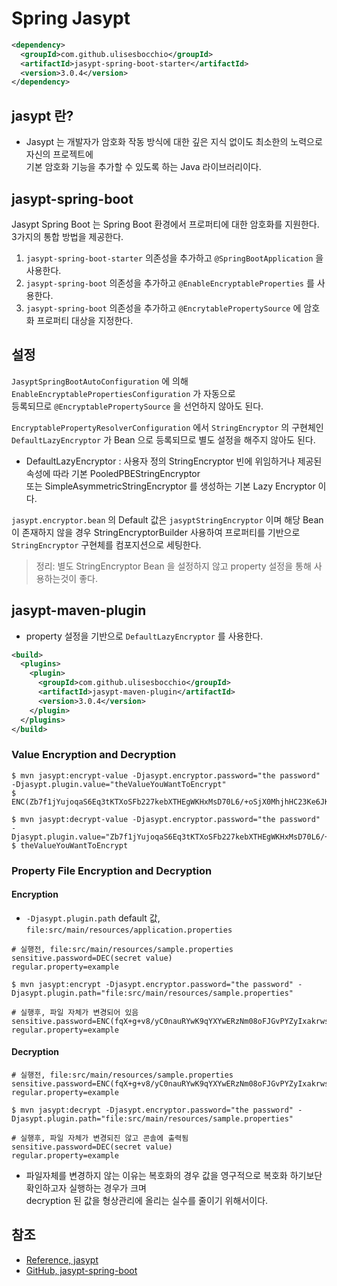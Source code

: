 # Spring Jasypt

```xml
<dependency>
  <groupId>com.github.ulisesbocchio</groupId>
  <artifactId>jasypt-spring-boot-starter</artifactId>
  <version>3.0.4</version>
</dependency>
```

## jasypt 란?

- Jasypt 는 개발자가 암호화 작동 방식에 대한 깊은 지식 없이도 최소한의 노력으로 자신의 프로젝트에   
  기본 암호화 기능을 추가할 수 있도록 하는 Java 라이브러리이다.

## jasypt-spring-boot

Jasypt Spring Boot 는 Spring Boot 환경에서 프로퍼티에 대한 암호화를 지원한다.
3가지의 통합 방법을 제공한다.

1. `jasypt-spring-boot-starter` 의존성을 추가하고 `@SpringBootApplication` 을 사용한다.
2. `jasypt-spring-boot` 의존성을 추가하고 `@EnableEncryptableProperties` 를 사용한다.
3. `jasypt-spring-boot` 의존성을 추가하고 `@EncrytablePropertySource` 에 암호화 프로퍼티 대상을 지정한다.

## 설정

`JasyptSpringBootAutoConfiguration` 에 의해 `EnableEncryptablePropertiesConfiguration` 가 자동으로  
등록되므로 `@EncryptablePropertySource` 을 선언하지 않아도 된다.

`EncryptablePropertyResolverConfiguration` 에서 `StringEncryptor` 의 구현체인   
`DefaultLazyEncryptor` 가 Bean 으로 등록되므로 별도 설정을 해주지 않아도 된다.

- DefaultLazyEncryptor : 사용자 정의 StringEncryptor 빈에 위임하거나 제공된 속성에 따라 기본 PooledPBEStringEncryptor   
  또는 SimpleAsymmetricStringEncryptor 를 생성하는 기본 Lazy Encryptor 이다.

`jasypt.encryptor.bean` 의 Default 값은 `jasyptStringEncryptor` 이며 해당 Bean 이 존재하지 않을 경우
StringEncryptorBuilder 사용하여 프로퍼티를 기반으로 `StringEncryptor` 구현체를 컴포지션으로 세팅한다.

> 정리: 별도 StringEncryptor Bean 을 설정하지 않고 property 설정을 통해 사용하는것이 좋다.  

## jasypt-maven-plugin

- property 설정을 기반으로 `DefaultLazyEncryptor` 를 사용한다.

```xml
<build>
  <plugins>
    <plugin>
      <groupId>com.github.ulisesbocchio</groupId>
      <artifactId>jasypt-maven-plugin</artifactId>
      <version>3.0.4</version>
    </plugin>
  </plugins>
</build>
```

### Value Encryption and Decryption

```shell
$ mvn jasypt:encrypt-value -Djasypt.encryptor.password="the password" -Djasypt.plugin.value="theValueYouWantToEncrypt"
$ ENC(Zb7f1jYujoqaS6Eq3tKTXoSFb227kebXTHEgWKHxMsD70L6/+oSjX0MhjhHC23Ke6JKawBIPxsJCnZlqOqmFKw==)

$ mvn jasypt:decrypt-value -Djasypt.encryptor.password="the password" -Djasypt.plugin.value="Zb7f1jYujoqaS6Eq3tKTXoSFb227kebXTHEgWKHxMsD70L6/+oSjX0MhjhHC23Ke6JKawBIPxsJCnZlqOqmFKw=="
$ theValueYouWantToEncrypt
```

### Property File Encryption and Decryption

#### Encryption

- `-Djasypt.plugin.path` default 값, `file:src/main/resources/application.properties`

```properties
# 실행전, file:src/main/resources/sample.properties
sensitive.password=DEC(secret value)
regular.property=example
```

```shell
$ mvn jasypt:encrypt -Djasypt.encryptor.password="the password" -Djasypt.plugin.path="file:src/main/resources/sample.properties"
```

```properties
# 실행후, 파일 자체가 변경되어 있음
sensitive.password=ENC(fqX+g+v8/yC0nauRYwK9qYXYwERzNm08oFJGvPYZyIxakrws6/e2bgSynWRfyFTZ)
regular.property=example
```

#### Decryption

```properties
# 실행전, file:src/main/resources/sample.properties
sensitive.password=ENC(fqX+g+v8/yC0nauRYwK9qYXYwERzNm08oFJGvPYZyIxakrws6/e2bgSynWRfyFTZ)
regular.property=example
```

```shell
$ mvn jasypt:decrypt -Djasypt.encryptor.password="the password" -Djasypt.plugin.path="file:src/main/resources/sample.properties"
```

```properties
# 실행후, 파일 자체가 변경되진 않고 콘솔에 출력됨
sensitive.password=DEC(secret value)
regular.property=example
```

- 파일자체를 변경하지 않는 이유는 복호화의 경우 값을 영구적으로 복호화 하기보단 확인하고자 실행하는 경우가 크며  
  decryption 된 값을 형상관리에 올리는 실수를 줄이기 위해서이다.

## 참조

- [Reference, jasypt](http://www.jasypt.org/)
- [GitHub, jasypt-spring-boot](https://github.com/ulisesbocchio/jasypt-spring-boot)
